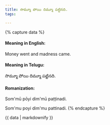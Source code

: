 ```yaml
---
title: సొమ్మూ పోయి దిమ్మూ పట్టినది.
tags:

---
```


{% capture data %}
#### Meaning in English:
Money went and madness came.

#### Meaning in Telugu:
సొమ్మూ పోయి దిమ్మూ పట్టినది.

#### Romanization:
Som'mū pōyi dim'mū paṭṭinadi.

Som'mu poyi dim'mu pattinadi.
{% endcapture %}

{{ data | markdownify }}

